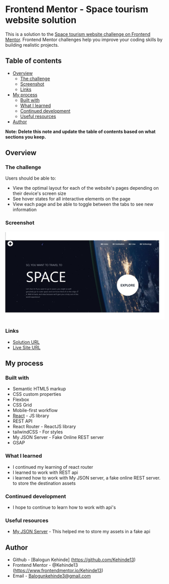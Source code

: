 # Frontend Mentor - Space tourism website solution

This is a solution to the [Space tourism website challenge on Frontend Mentor](https://www.frontendmentor.io/challenges/space-tourism-multipage-website-gRWj1URZ3). Frontend Mentor challenges help you improve your coding skills by building realistic projects. 

## Table of contents

- [Overview](#overview)
  - [The challenge](#the-challenge)
  - [Screenshot](#screenshot)
  - [Links](#links)
- [My process](#my-process)
  - [Built with](#built-with)
  - [What I learned](#what-i-learned)
  - [Continued development](#continued-development)
  - [Useful resources](#useful-resources)
- [Author](#author)

**Note: Delete this note and update the table of contents based on what sections you keep.**

## Overview

### The challenge

Users should be able to:

- View the optimal layout for each of the website's pages depending on their device's screen size
- See hover states for all interactive elements on the page
- View each page and be able to toggle between the tabs to see new information

### Screenshot

![Desktp View](https://raw.githubusercontent.com/Kehinde13/space-tourism/c50a5fb6345fa6d0e7847ebcaed4be547c94adb6/src/assets/spaceTourism.jpg)

### Links

- [Solution URL](https://github.com/Kehinde13/space-tourism)
- [Live Site URL](https://kehinde13.github.io/space-tourism/)

## My process

### Built with

- Semantic HTML5 markup
- CSS custom properties
- Flexbox
- CSS Grid
- Mobile-first workflow
- [React](https://reactjs.org/) - JS library
- REST API
- React Router - ReactJS library
- tailwindCSS - For styles
- My JSON Server - Fake Online REST server
- GSAP


### What I learned

- I continued my learning of react router
- I learned to work with REST api
- i learned how to work with My JSON server, a fake online REST server. to store the destination assets



### Continued development

- I hope to continue to learn how to work with api's 


### Useful resources

- [My JSON Server](https://my-json-server.typicode.com/) - This helped me to store my assets in a fake api 



## Author

- Github - [Balogun Kehinde] (https://github.com/Kehinde13)
- Frontend Mentor - @Kehinde13 (https://www.frontendmentor.io/Kehinde13)
- Email - Balogunkehinde3@gmail.com



